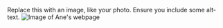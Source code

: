 Replace this with an image, like your photo. Ensure you include some alt-text.
![Image of Ane's webpage](https://img2.freepng.es/20180628/u/kisspng-the-comb-of-the-wind-donostia-san-sebastin-bay-peine-5b34ceba1fbb70.70777194153018745013.jpg)

